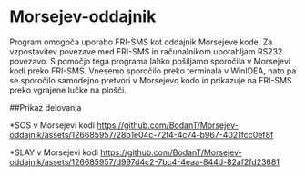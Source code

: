 # Morsejev-oddajnik

Program omogoča uporabo FRI-SMS kot oddajnik Morsejeve kode. Za vzpostavitev povezave med FRI-SMS in računalnikom uporabljam RS232 povezavo. S pomočjo tega programa lahko pošiljamo sporočila v Morsejevi kodi preko FRI-SMS. Vnesemo sporočilo preko terminala v WinIDEA, nato pa se sporočilo samodejno pretvori v Morsejevo kodo in prikazuje na FRI-SMS preko vgrajene lučke na plošči.

##Prikaz delovanja

*SOS v Morsejevi kodi
https://github.com/BodanT/Morsejev-oddajnik/assets/126685957/28b1e04c-72f4-4c74-b967-4021fcc0ef8f

*SLAY v Morsejevi kodi
https://github.com/BodanT/Morsejev-oddajnik/assets/126685957/d997d4c2-7bc4-4eaa-844d-82af2fd23681

